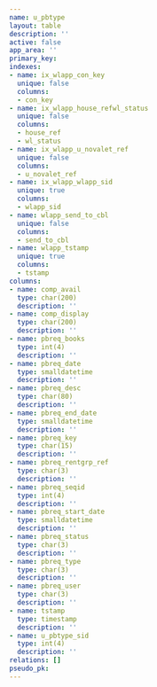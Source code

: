 ```yaml
---
name: u_pbtype
layout: table
description: ''
active: false
app_area: ''
primary_key: 
indexes:
- name: ix_wlapp_con_key
  unique: false
  columns:
  - con_key
- name: ix_wlapp_house_refwl_status
  unique: false
  columns:
  - house_ref
  - wl_status
- name: ix_wlapp_u_novalet_ref
  unique: false
  columns:
  - u_novalet_ref
- name: ix_wlapp_wlapp_sid
  unique: true
  columns:
  - wlapp_sid
- name: wlapp_send_to_cbl
  unique: false
  columns:
  - send_to_cbl
- name: wlapp_tstamp
  unique: true
  columns:
  - tstamp
columns:
- name: comp_avail
  type: char(200)
  description: ''
- name: comp_display
  type: char(200)
  description: ''
- name: pbreq_books
  type: int(4)
  description: ''
- name: pbreq_date
  type: smalldatetime
  description: ''
- name: pbreq_desc
  type: char(80)
  description: ''
- name: pbreq_end_date
  type: smalldatetime
  description: ''
- name: pbreq_key
  type: char(15)
  description: ''
- name: pbreq_rentgrp_ref
  type: char(3)
  description: ''
- name: pbreq_seqid
  type: int(4)
  description: ''
- name: pbreq_start_date
  type: smalldatetime
  description: ''
- name: pbreq_status
  type: char(3)
  description: ''
- name: pbreq_type
  type: char(3)
  description: ''
- name: pbreq_user
  type: char(3)
  description: ''
- name: tstamp
  type: timestamp
  description: ''
- name: u_pbtype_sid
  type: int(4)
  description: ''
relations: []
pseudo_pk: 
---
```


